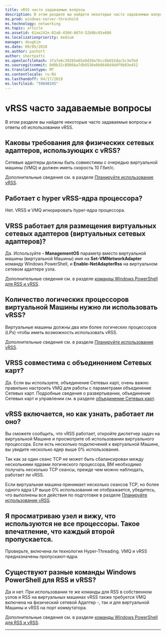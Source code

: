 ```yaml
---
title: vRSS часто задаваемые вопросы
description: В этом разделе вы найдете некоторые часто задаваемые вопросы и ответы об использовании vRSS.
ms.prod: windows-server-threshold
ms.technology: networking
ms.topic: article
ms.assetid: 61ae242e-82a8-430d-b07d-52b86c01e686
ms.localizationpriority: medium
manager: dougkim
ms.date: 09/05/2018
ms.author: pashort
author: shortpatti
ms.openlocfilehash: 3fafe6c39285e65a9d39a76cc6b652dac5c3efbd
ms.sourcegitcommit: 0d0b32c8986ba7db9536e0b8648d4ddf9b03e452
ms.translationtype: MT
ms.contentlocale: ru-RU
ms.lasthandoff: 04/17/2019
ms.locfileid: "59840245"
---
```

# <a name="vrss-frequently-asked-questions"></a>vRSS часто задаваемые вопросы

В этом разделе вы найдете некоторые часто задаваемые вопросы и ответы об использовании vRSS.

## <a name="what-are-the-requirements-for-the-physical-network-adapters-that-i-use-with-vrss"></a>Каковы требования для физических сетевых адаптеров, использующих с vRSS?

Сетевые адаптеры должны быть совместимы с очередью виртуальной машины \(VMQ\) и должен иметь скорость 10 Гбит/с.

Дополнительные сведения см. в разделе [Планируйте использование vRSS](vrss-plan.md).

## <a name="does-vrss-work-with-hyper-threaded-processor-cores"></a>Работает с hyper vRSS\-ядра процессора?

Нет. VRSS и VMQ игнорировать hyper\-ядра процессора.

## <a name="does-vrss-work-for-host-virtual-nics-vnics"></a>VRSS работает для размещения виртуальных сетевых адаптеров \(виртуальных сетевых адаптеров\)?

Да. Используйте **- ManagementOS** параметр вместо виртуальной машины \(виртуальной Машины\) имя на **Set-VMNetworkAdapter** команду Windows PowerShell, и  **Enable-NetAdapterRss** на виртуальном сетевом адаптере узла.

Дополнительные сведения см. в разделе [команды Windows PowerShell для RSS и vRSS](vrss-wps.md).

## <a name="how-many-logical-processors-does-a-vm-need-to-use-vrss"></a>Количество логических процессоров виртуальной Машины нужно ли использовать vRSS?

Виртуальные машины должны два или более логических процессоров \(LPs\) чтобы иметь возможность использовать vRSS.

Дополнительные сведения см. в разделе [Планируйте использование vRSS](vrss-plan.md).

## <a name="is-vrss-compatible-with-nic-teaming"></a>VRSS совместима с объединением Сетевых карт?

Да. Если вы используете, объединение Сетевых карт, очень важно правильно настроить VMQ для работы с параметрами объединение Сетевых карт. Подробные сведения о развертывании, объединение Сетевых карт и управлении см. в разделе [объединение Сетевых карт](https://docs.microsoft.com/windows-server/networking/technologies/nic-teaming/nic-teaming).

## <a name="vrss-is-enabled-but-how-do-i-know-if-it-is-working"></a>vRSS включается, но как узнать, работает ли оно? 

Вы сможете сообщить, что vRSS работает, откройте диспетчер задач на виртуальной Машине и просмотрите об использовании виртуального процессора. Если есть несколько подключений к виртуальной Машине, вы увидите несколько ядер выше 0% использования.

Так как за один сеанс TCP не может быть сбалансирован между несколькими ядрами логического процессора, ВМ необходимо получать несколько TCP сеансы, прежде чем можно наблюдать, работает ли vRSS.

Если виртуальная машина принимает несколько сеансов TCP, но более одного ядра LP выше 0% использования не отображается, убедитесь, что выполнены все действия по подготовке в разделе [Планируйте использование vRSS](vrss-plan.md).

## <a name="im-looking-at-the-host-and-not-all-of-the-processors-are-being-used-it-looks-like-every-other-one-is-being-skipped"></a>Я просматриваю узел и вижу, что используются не все процессоры. Такое впечатление, что каждый второй пропускается.
  
Проверьте, включена ли технология Hyper-Threading. VMQ и vRSS предназначены пропускают\-ядра.

## <a name="are-there-different-windows-powershell-commands-for-rss-and-vrss"></a>Существуют разные команды Windows PowerShell для RSS и vRSS?

Да и нет. При использовании те же команды для RSS в собственном узлов и RSS на виртуальных машинах vRSS также требуется VMQ включена на физический сетевой Адаптер -, так и для виртуальной Машины и vRSS на порт коммутатора.

Дополнительные сведения см. в разделе [команды Windows PowerShell для RSS и vRSS](vrss-wps.md).

---
